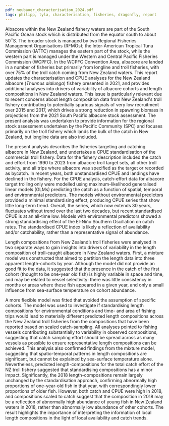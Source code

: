 ```yaml
---
pdf: neubauer_characterisation_2024.pdf
tags: philipp, tyla, characterisation, fisheries, dragonfly, report
---
```

Albacore within the New Zealand fishery waters are part of the South Pacific Ocean stock which isdistributed from the equator south to about 50$^\circ$S. The broader stock is managed by two Regional FisheriesManagement Organisations (RFMOs); the Inter-American Tropical Tuna Commission (IATTC) managesthe eastern part of the stock, while the western part is managed under the Western and Central PacificFisheries Commission (WCPFC). In the WCPFC Convention Area, albacore are landed in a numberof fisheries but primarily from longline and troll fisheries, with over 75% of the troll catch comingfrom New Zealand waters. This report updates the characterisation and CPUE analyses for the NewZealand albacore (*Thunnus alalunga*) fishery presented in 2021, and provides additional analyses intodrivers of variability of albacore cohorts and length compositions in New Zealand waters. This issueis particularly relevant due to recent concerns about length composition data from New Zealand's trollfishery contributing to potentially spurious signals of very low recruitment over 2015 and 2017, whichdrives a strong reduction in spawning biomass in projections from the 2021 South Pacific albacore stockassessment. The present analysis was undertaken to provide information for the regional stock assessmentundertaken by the Pacific Community (SPC) and focuses primarily on the troll fishery which lands thebulk of the catch in New Zealand, but longline data are also included.

The present analysis describes the fisheries targeting and catching albacore in New Zealand, andundertakes a CPUE standardisation of the commercial troll fishery. Data for the fishery descriptionincluded the catch and effort from 1990 to 2023 from albacore troll target sets, all other troll activity,and all trips where albacore was specified as the target or recorded as bycatch. In recent years, bothunstandardised CPUE and landings have declined in the fishery. For the CPUE analysis, catch-effortdata for albacore target trolling only were modelled using maximum-likelihood generalised linearmodels (GLMs) predicting the catch as a function of spatial, temporal and environmental predictors.The models without environmental predictors provided a minimal standardising effect, producingCPUE series that show little long-term trend. Overall, the series, which now extends 30 years,fluctuates without trend over the last two decades, but recent standardised CPUE is at an all-time low.Models with environmental predictors showed a strong standardising effect of the El-Niño SouthernOscillation on catch rates. The standardised CPUE index is likely a reflection of availability and/orcatchability, rather than a representative signal of abundance.

Length compositions from New Zealand’s troll fisheries were analysed in two separate ways to gaininsights into drivers of variability in the length composition of troll-caught albacore in New Zealandwaters. First, a mixture model was constructed that aimed to partition the length data into three apparentlength-cohorts by year. Although the model did not provide an good fit to the data, it suggested thatthe presence in the catch of the first cohort (thought to be one-year old fish) is highly variable in spaceand time, and may be related to vessel selectivity: there was little consistency in months or areas wherethese fish appeared in a given year, and only a small influence from sea-surface temperature on cohortabundance.

A more flexible model was fitted that avoided the assumption of specific cohorts. The model was usedto investigate if standardising length compositions for environmental conditions and time- and area offishing trips would lead to materially different predicted length compositions across the New Zealandtroll fisheries from the compositions that have been reported based on scaled catch-sampling. Allanalyses pointed to fishing vessels contributing substantially to variability in observed compositions,suggesting that catch sampling effort should be spread across as many vessels as possible to ensure
representative length compositions can be achieved. This analysis also confirmed findings from themixture model, suggesting that spatio-temporal patterns in length compositions are significant, butcannot be explained by sea-surface temperature alone. Nevertheless, predicted length-compositions forthe total catch effort of the NZ troll fishery suggested that standardising compositions has a minorimpact. Significantly, the 2018 length-compositions remain largely unchanged by the standardisationapproach, confirming abnormally high proportions of one-year-old fish in that year, withcorrespondingly lower proportions of older fish. However, both catch and CPUE were high in 2018,and compositions scaled to catch suggest that the composition in 2018 may be a reflection ofabnormally high abundance of young fish in New Zealand waters in 2018, rather than abnormally lowabundance of other cohorts. The result highlights the importance of interpreting the information of locallength compositions in the light of local availability and catch trends.